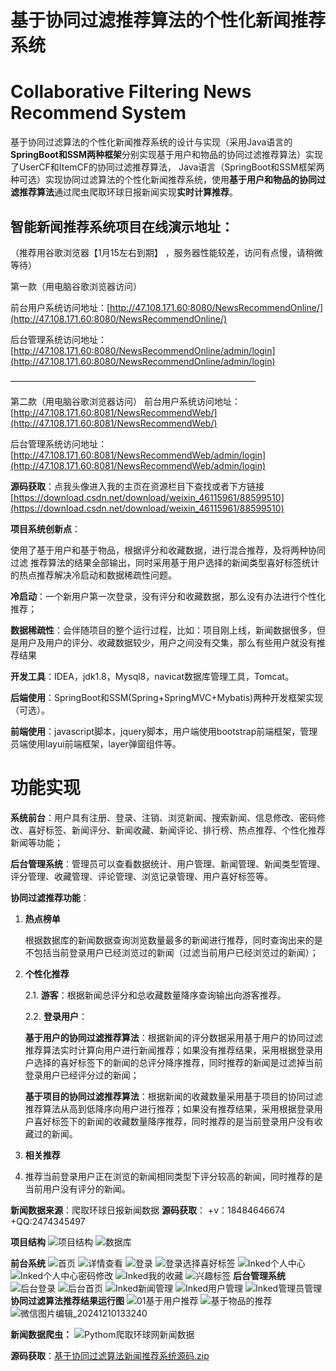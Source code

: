 # 基于协同过滤推荐算法的个性化新闻推荐系统
# Collaborative Filtering News Recommend System 
基于协同过滤算法的个性化新闻推荐系统的设计与实现（采用Java语言的**SpringBoot和SSM两种框架**分别实现基于用户和物品的协同过滤推荐算法）实现了UserCF和ItemCF的协同过滤推荐算法，
Java语言（SpringBoot和SSM框架两种可选）实现协同过滤算法的个性化新闻推荐系统，使用**基于用户和物品的协同过滤推荐算法**通过爬虫爬取环球日报新闻实现**实时计算推荐**。

## 智能新闻推荐系统项目在线演示地址：
（推荐用谷歌浏览器【1月15左右到期】 ，服务器性能较差，访问有点慢，请稍微等待）

 第一款（用电脑谷歌浏览器访问）
 
前台用户系统访问地址：[http://47.108.171.60:8080/NewsRecommendOnline/](http://47.108.171.60:8080/NewsRecommendOnline/)

后台管理系统访问地址：[http://47.108.171.60:8080/NewsRecommendOnline/admin/login](http://47.108.171.60:8080/NewsRecommendOnline/admin/login)


————————————————————————————


第二款（用电脑谷歌浏览器访问）
前台用户系统访问地址：[http://47.108.171.60:8081/NewsRecommendWeb/](http://47.108.171.60:8081/NewsRecommendWeb/)

后台管理系统访问地址：
[http://47.108.171.60:8081/NewsRecommendWeb/admin/login](http://47.108.171.60:8081/NewsRecommendWeb/admin/login) 

**源码获取**：点我头像进入我的主页在资源栏目下查找或者下方链接
[https://download.csdn.net/download/weixin_46115961/88599510](https://download.csdn.net/download/weixin_46115961/88599510)

**项目系统创新点**：

使用了基于用户和基于物品，根据评分和收藏数据，进行混合推荐，及将两种协同过滤
推荐算法的结果全部输出，同时采用基于用户选择的新闻类型喜好标签统计的热点推荐解决冷启动和数据稀疏性问题。

**冷启动**：一个新用户第一次登录，没有评分和收藏数据，那么没有办法进行个性化推荐；

**数据稀疏性**：会伴随项目的整个运行过程，比如：项目刚上线，新闻数据很多，但是用户及用户的评分、收藏数据较少，用户之间没有交集，那么有些用户就没有推荐结果

**开发工具**：IDEA，jdk1.8，Mysql8，navicat数据库管理工具，Tomcat。

**后端使用**：SpringBoot和SSM(Spring+SpringMVC+Mybatis)两种开发框架实现（可选）。

**前端使用**：javascript脚本，jquery脚本，用户端使用bootstrap前端框架，管理员端使用layui前端框架，layer弹窗组件等。

# 功能实现

**系统前台**：用户具有注册、登录、注销、浏览新闻、搜索新闻、信息修改、密码修改、喜好标签、新闻评分、新闻收藏、新闻评论、排行榜、热点推荐、个性化推荐新闻等功能；

**后台管理系统**：管理员可以查看数据统计、用户管理、新闻管理、新闻类型管理、评分管理、收藏管理、评论管理、浏览记录管理、用户喜好标签等。

**协同过滤推荐功能**：

 1. **热点榜单**

	 根据数据库的新闻数据查询浏览数量最多的新闻进行推荐，同时查询出来的是不包括当前登录用户已经浏览过的新闻（过滤当前用户已经浏览过的新闻）；

2. **个性化推荐**
    
    2.1. **游客**：根据新闻总评分和总收藏数量降序查询输出向游客推荐。
   
    2.2. **登录用户**：
   
    **基于用户的协同过滤推荐算法**：根据新闻的评分数据采用基于用户的协同过滤推荐算法实时计算向用户进行新闻推荐；如果没有推荐结果，采用根据登录用户选择的喜好标签下的新闻的总评分降序推荐，同时推荐的新闻是过滤掉当前登录用户已经评分过的新闻；
   
   **基于项目的协同过滤推荐算法**：根据新闻的收藏数量采用基于项目的协同过滤推荐算法从高到低降序向用户进行推荐；如果没有推荐结果，采用根据登录用户喜好标签下的新闻的收藏数量降序推荐，同时推荐的是当前登录用户没有收藏过的新闻。
   
 5. **相关推荐**
 6. 
     推荐当前登录用户正在浏览的新闻相同类型下评分较高的新闻，同时推荐的是当前用户没有评分的新闻。
    
**新闻数据来源**：爬取环球日报新闻数据     **源码获取**： +v：18484646674   +QQ:2474345497

**项目结构**
![项目结构](https://img-blog.csdnimg.cn/direct/76890d003dd74430930e6835e44752a9.png#pic_center)
![数据库](https://github.com/songwo-153/NewsRecommendOnline/assets/86769062/e4dfeab7-f776-4e1e-a126-957baca47914)

**前台系统**
![首页](https://github.com/user-attachments/assets/3551bc7c-9580-41db-803e-5cb49bd511d0)
![详情查看](https://github.com/user-attachments/assets/a3d30f76-179b-4db7-b6ea-4aea2e9614db)
![登录](https://github.com/songwo-153/NewsRecommendOnline/assets/86769062/cfce9455-8ac7-40fa-b0c6-906ccc5e8c49)
![登录选择喜好标签](https://github.com/songwo-153/NewsRecommendOnline/assets/86769062/3ac79cf4-fcdb-47dc-90bd-4fb2bb17d2d0)
![Inked个人中心](https://github.com/songwo-153/NewsRecommendOnline/assets/86769062/eae37196-e3f7-4526-80db-56c951a7a449)
![Inked个人中心密码修改](https://github.com/songwo-153/NewsRecommendOnline/assets/86769062/c82926f8-b0ef-46f1-a405-1e5975d5772f)
![Inked我的收藏](https://github.com/songwo-153/NewsRecommendOnline/assets/86769062/350c5de8-920d-41ff-920c-381c155fd50a)
![兴趣标签](https://github.com/songwo-153/NewsRecommendOnline/assets/86769062/eda8c24e-5c5f-4e14-b6d3-adc854dff36b)
**后台管理系统**
![后台登录](https://github.com/songwo-153/NewsRecommendOnline/assets/86769062/d8e10202-902f-4f06-bc7b-ecc7b8cf033d)
![后台首页](https://github.com/songwo-153/NewsRecommendOnline/assets/86769062/cda419f1-17c6-411b-8a61-0c1ae9ab2246)
![Inked新闻管理](https://github.com/songwo-153/NewsRecommendOnline/assets/86769062/22526ea5-4cf9-4ef3-9cb9-2d49165462ea)
![Inked用户管理](https://github.com/songwo-153/NewsRecommendOnline/assets/86769062/06fa51b6-3db7-461d-8fbd-c5ff0ad2fd42)
![Inked管理员管理](https://github.com/songwo-153/NewsRecommendOnline/assets/86769062/ab09605d-5a8f-4978-a9d7-959bdf8147e8)
**协同过滤算法推荐结果运行图**
![01基于用户推荐](https://github.com/user-attachments/assets/cc20b39f-0f62-465e-b619-a55222973e23)
![基于物品的推荐](https://github.com/user-attachments/assets/4b472d86-ad77-4c65-a511-2d4557f692b3)
![微信图片编辑_20241210133240](https://github.com/user-attachments/assets/ee59b40a-f2e4-469c-969b-67b7ee89337e)


**新闻数据爬虫：**
![Pythom爬取环球网新闻数据](https://github.com/user-attachments/assets/3459dcfc-8a05-40e6-949f-68e1b94db271)

**源码获取**：[基于协同过滤算法新闻推荐系统源码.zip](https://github.com/songwo-153/CollaborativeFilteringNewsRecommendSystem/files/13557079/default.zip)



